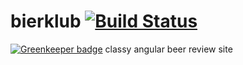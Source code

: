 # bierklub [![Build Status](https://travis-ci.org/effervescentia/bierklub.svg?branch=master)](https://travis-ci.org/effervescentia/bierklub)

[![Greenkeeper badge](https://badges.greenkeeper.io/effervescentia/bierklub.svg)](https://greenkeeper.io/)
classy angular beer review site
